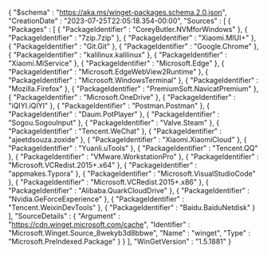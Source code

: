 {
	"$schema" : "https://aka.ms/winget-packages.schema.2.0.json",
	"CreationDate" : "2023-07-25T22:05:18.354-00:00",
	"Sources" : 
	[
		{
			"Packages" : 
			[
				{
					"PackageIdentifier" : "CoreyButler.NVMforWindows"
				},
				{
					"PackageIdentifier" : "7zip.7zip"
				},
				{
					"PackageIdentifier" : "Xiaomi.MIUI+"
				},
				{
					"PackageIdentifier" : "Git.Git"
				},
				{
					"PackageIdentifier" : "Google.Chrome"
				},
				{
					"PackageIdentifier" : "kalilinux.kalilinux"
				},
				{
					"PackageIdentifier" : "Xiaomi.MiService"
				},
				{
					"PackageIdentifier" : "Microsoft.Edge"
				},
				{
					"PackageIdentifier" : "Microsoft.EdgeWebView2Runtime"
				},
				{
					"PackageIdentifier" : "Microsoft.WindowsTerminal"
				},
				{
					"PackageIdentifier" : "Mozilla.Firefox"
				},
				{
					"PackageIdentifier" : "PremiumSoft.NavicatPremium"
				},
				{
					"PackageIdentifier" : "Microsoft.OneDrive"
				},
				{
					"PackageIdentifier" : "iQIYI.iQIYI"
				},
				{
					"PackageIdentifier" : "Postman.Postman"
				},
				{
					"PackageIdentifier" : "Daum.PotPlayer"
				},
				{
					"PackageIdentifier" : "Sogou.SogouInput"
				},
				{
					"PackageIdentifier" : "Valve.Steam"
				},
				{
					"PackageIdentifier" : "Tencent.WeChat"
				},
				{
					"PackageIdentifier" : "ajeetdsouza.zoxide"
				},
				{
					"PackageIdentifier" : "Xiaomi.XiaomiCloud"
				},
				{
					"PackageIdentifier" : "Yuanli.uTools"
				},
				{
					"PackageIdentifier" : "Tencent.QQ"
				},
				{
					"PackageIdentifier" : "VMware.WorkstationPro"
				},
				{
					"PackageIdentifier" : "Microsoft.VCRedist.2015+.x64"
				},
				{
					"PackageIdentifier" : "appmakes.Typora"
				},
				{
					"PackageIdentifier" : "Microsoft.VisualStudioCode"
				},
				{
					"PackageIdentifier" : "Microsoft.VCRedist.2015+.x86"
				},
				{
					"PackageIdentifier" : "Alibaba.QuarkCloudDrive"
				},
				{
					"PackageIdentifier" : "Nvidia.GeForceExperience"
				},
				{
					"PackageIdentifier" : "Tencent.WeixinDevTools"
				},
				{
					"PackageIdentifier" : "Baidu.BaiduNetdisk"
				}
			],
			"SourceDetails" : 
			{
				"Argument" : "https://cdn.winget.microsoft.com/cache",
				"Identifier" : "Microsoft.Winget.Source_8wekyb3d8bbwe",
				"Name" : "winget",
				"Type" : "Microsoft.PreIndexed.Package"
			}
		}
	],
	"WinGetVersion" : "1.5.1881"
}